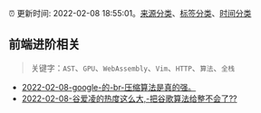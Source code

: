 :alarm_clock: 更新时间: 2022-02-08 18:55:01。[来源分类](../README.md)、[标签分类](../TAGS.md)、[时间分类](../TIMELINE.md)

## 前端进阶相关


> 关键字：`AST`、`GPU`、`WebAssembly`、`Vim`、`HTTP`、`算法`、`全栈`



- [2022-02-08-google-的-br-压缩算法是真的强。](https://www.v2ex.com/t/832570) 
- [2022-02-08-谷爱凌的热度这么大,-把谷歌算法给整不会了??](https://www.v2ex.com/t/832541) 